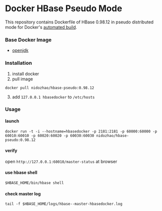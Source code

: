 # Docker HBase Pseudo Mode
This repository contains Dockerfile of HBase 0.98.12 in pseudo distributed mode for Docker's [automated build](https://hub.docker.com/r/nidozhao/hbase-pseudo/).

### Base Docker Image
- [openjdk](https://store.docker.com/images/openjdk?tab=description)

### Installation
1. install docker
2. pull image
```shell
docker pull nidozhao/hbase-pseudo:0.98.12
```
3. add `127.0.0.1 hbasedocker` to `/etc/hosts`

### Usage
#### launch
```shell
docker run -t -i --hostname=hbasedocker -p 2181:2181 -p 60000:60000 -p 60010:60010 -p 60020:60020 -p 60030:60030 nidozhao/hbase-pseudo:0.98.12
```

#### verify
open `http://127.0.0.1:60010/master-status` at browser

#### use hbase shell
```shell
$HBASE_HOME/bin/hbase shell
```

#### check master log
```
tail -f $HBASE_HOME/logs/hbase--master-hbasedocker.log
```
